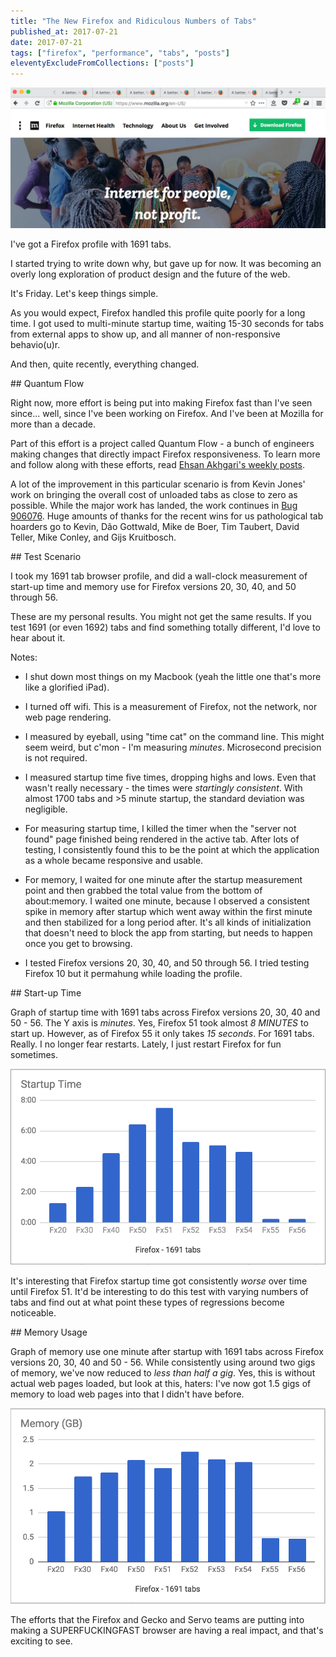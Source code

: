 ```yaml
---
title: "The New Firefox and Ridiculous Numbers of Tabs"
published_at: 2017-07-21
date: 2017-07-21
tags: ["firefox", "performance", "tabs", "posts"]
eleventyExcludeFromCollections: ["posts"]
---
```

![Tabs!](tabs.png)

I've got a Firefox profile with 1691 tabs.

I started trying to write down why, but gave up for now. It was becoming an overly long exploration of product design and the future of the web.

It's Friday. Let's keep things simple.

As you would expect, Firefox handled this profile quite poorly for a long time. I got used to multi-minute startup time, waiting 15-30 seconds for tabs from external apps to show up, and all manner of non-responsive behavio(u)r.

And then, quite recently, everything changed.

\#\# Quantum Flow

Right now, more effort is being put into making Firefox fast than I've seen since... well, since I've been working on Firefox. And I've been at Mozilla for more than a decade.

Part of this effort is a project called Quantum Flow - a bunch of engineers making changes that directly impact Firefox responsiveness. To learn more and follow along with these efforts, read [Ehsan Akhgari's weekly posts](https://ehsanakhgari.org/tag/quantumflow).

A lot of the improvement in this particular scenario is from Kevin Jones' work on bringing the overall cost of unloaded tabs as close to zero as possible. While the major work has landed, the work continues in [Bug 906076](https://bugzilla.mozilla.org/show_bug.cgi?id=906076). Huge amounts of thanks for the recent wins for us pathological tab hoarders go to Kevin, Dão Gottwald, Mike de Boer, Tim Taubert, David Teller, Mike Conley, and Gijs Kruitbosch.

\#\# Test Scenario

I took my 1691 tab browser profile, and did a wall-clock measurement of start-up time and memory use for Firefox versions 20, 30, 40, and 50 through 56.

These are my personal results. You might not get the same results. If you test 1691 (or even 1692) tabs and find something totally different, I'd love to hear about it.

Notes:

* I shut down most things on my Macbook (yeah the little one that's more like a glorified iPad).

* I turned off wifi. This is a measurement of Firefox, not the network, nor web page rendering.

* I measured by eyeball, using "time cat" on the command line. This might seem weird, but c'mon - I'm measuring *minutes*. Microsecond precision is not required.

* I measured startup time five times, dropping highs and lows. Even that wasn't really necessary - the times were *startingly consistent*. With almost 1700 tabs and >5 minute startup, the standard deviation was negligible.

* For measuring startup time, I killed the timer when the "server not found" page finished being rendered in the active tab. After lots of testing, I consistently found this to be the point at which the application as a whole became responsive and usable.

* For memory, I waited for one minute after the startup measurement point and then grabbed the total value from the bottom of about:memory. I waited one minute, because I observed a consistent spike in memory after startup which went away within the first minute and then stabilized for a long period after. It's all kinds of initialization that doesn't need to block the app from starting, but needs to happen once you get to browsing.

* I tested Firefox versions 20, 30, 40, and 50 through 56. I tried testing Firefox 10 but it permahung while loading the profile.

\#\# Start-up Time

Graph of startup time with 1691 tabs across Firefox versions 20, 30, 40 and 50 - 56. The Y axis is *minutes*. Yes, Firefox 51 took almost *8 MINUTES* to start up. However, as of Firefox 55 it only takes *15 seconds*. For 1691 tabs. Really. I no longer fear restarts. Lately, I just restart Firefox for fun sometimes.

![Startup time](startup.png)

It's interesting that Firefox startup time got consistently *worse* over time until Firefox 51. It'd be interesting to do this test with varying numbers of tabs and find out at what point these types of regressions become noticeable.

\#\# Memory Usage

Graph of memory use one minute after startup with 1691 tabs across Firefox versions 20, 30, 40 and 50 - 56. While consistently using around two gigs of memory, we've now reduced to *less than half a gig*. Yes, this is without actual web pages loaded, but look at this, haters: I've now got 1.5 gigs of memory to load web pages into that I didn't have before.

![Memory use](memory.png)

The efforts that the Firefox and Gecko and Servo teams are putting into making a SUPERFUCKINGFAST browser are having a real impact, and that's exciting to see.